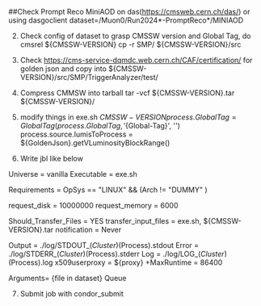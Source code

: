 ##Check Prompt Reco MiniAOD on das(https://cmsweb.cern.ch/das/) or using dasgoclient
dataset=/Muon0/Run2024*-PromptReco*/MINIAOD

2. Check config of dataset to grasp CMSSW version and Global Tag, do
cmsrel ${CMSSW-VERSION}
cp -r SMP/ ${CMSSW-VERSION}/src

3. Check https://cms-service-dqmdc.web.cern.ch/CAF/certification/ for golden json and copy into
${CMSSW-VERSION}/src/SMP/TriggerAnalyzer/test/
 
4. Compress CMMSW into tarball
tar -vcf ${CMSSW-VERSION}.tar ${CMSSW-VERSION}/ 

5. modify things in exe.sh
${CMSSW-VERSION}
process.GlobalTag = GlobalTag(process.GlobalTag, '${Global-Tag}', '')
process.source.lumisToProcess = ${GoldenJson}.getVLuminosityBlockRange()

6. Write jbl like below

Universe = vanilla
Executable = exe.sh

Requirements = OpSys == "LINUX" && (Arch != "DUMMY" )

request_disk = 10000000
request_memory = 6000

Should_Transfer_Files = YES
transfer_input_files = exe.sh, ${CMSSW-VERSION}.tar
notification = Never

Output = ./log/STDOUT_$(Cluster)$(Process).stdout
Error = ./log/STDERR_$(Cluster)$(Process).stderr
Log = ./log/LOG_$(Cluster)$(Process).log
x509userproxy = ${proxy}
+MaxRuntime           = 86400

Arguments= {file in dataset}
Queue

7. Submit job with
condor_submit 
